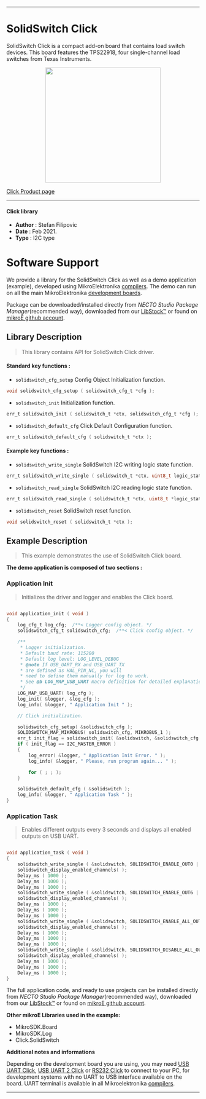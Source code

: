 
---
# SolidSwitch Click

SolidSwitch Click is a compact add-on board that contains load switch devices. This board features the TPS22918, four single-channel load switches from Texas Instruments.

<p align="center">
  <img src="https://download.mikroe.com/images/click_for_ide/solidswitch_click.png" height=300px>
</p>

[Click Product page](https://www.mikroe.com/solidswitch-click)

---


#### Click library

- **Author**        : Stefan Filipovic
- **Date**          : Feb 2021.
- **Type**          : I2C type


# Software Support

We provide a library for the SolidSwitch Click
as well as a demo application (example), developed using MikroElektronika
[compilers](https://www.mikroe.com/necto-studio).
The demo can run on all the main MikroElektronika [development boards](https://www.mikroe.com/development-boards).

Package can be downloaded/installed directly from *NECTO Studio Package Manager*(recommended way), downloaded from our [LibStock&trade;](https://libstock.mikroe.com) or found on [mikroE github account](https://github.com/MikroElektronika/mikrosdk_click_v2/tree/master/clicks).

## Library Description

> This library contains API for SolidSwitch Click driver.

#### Standard key functions :

- `solidswitch_cfg_setup` Config Object Initialization function.
```c
void solidswitch_cfg_setup ( solidswitch_cfg_t *cfg );
```

- `solidswitch_init` Initialization function.
```c
err_t solidswitch_init ( solidswitch_t *ctx, solidswitch_cfg_t *cfg );
```

- `solidswitch_default_cfg` Click Default Configuration function.
```c
err_t solidswitch_default_cfg ( solidswitch_t *ctx );
```

#### Example key functions :

- `solidswitch_write_single` SolidSwitch I2C writing logic state function.
```c
err_t solidswitch_write_single ( solidswitch_t *ctx, uint8_t logic_state );
```

- `solidswitch_read_single` SolidSwitch I2C reading logic state function.
```c
err_t solidswitch_read_single ( solidswitch_t *ctx, uint8_t *logic_state );
```

- `solidswitch_reset` SolidSwitch reset function.
```c
void solidswitch_reset ( solidswitch_t *ctx );
```

## Example Description

> This example demonstrates the use of SolidSwitch Click board.

**The demo application is composed of two sections :**

### Application Init

> Initializes the driver and logger and enables the Click board.

```c

void application_init ( void )
{
    log_cfg_t log_cfg;  /**< Logger config object. */
    solidswitch_cfg_t solidswitch_cfg;  /**< Click config object. */

    /** 
     * Logger initialization.
     * Default baud rate: 115200
     * Default log level: LOG_LEVEL_DEBUG
     * @note If USB_UART_RX and USB_UART_TX 
     * are defined as HAL_PIN_NC, you will 
     * need to define them manually for log to work. 
     * See @b LOG_MAP_USB_UART macro definition for detailed explanation.
     */
    LOG_MAP_USB_UART( log_cfg );
    log_init( &logger, &log_cfg );
    log_info( &logger, " Application Init " );

    // Click initialization.

    solidswitch_cfg_setup( &solidswitch_cfg );
    SOLIDSWITCH_MAP_MIKROBUS( solidswitch_cfg, MIKROBUS_1 );
    err_t init_flag = solidswitch_init( &solidswitch, &solidswitch_cfg );
    if ( init_flag == I2C_MASTER_ERROR ) 
    {
        log_error( &logger, " Application Init Error. " );
        log_info( &logger, " Please, run program again... " );

        for ( ; ; );
    }

    solidswitch_default_cfg ( &solidswitch );
    log_info( &logger, " Application Task " );
}

```

### Application Task

> Enables different outputs every 3 seconds and displays all enabled outputs on USB UART.

```c

void application_task ( void )
{
    solidswitch_write_single ( &solidswitch, SOLIDSWITCH_ENABLE_OUT0 | SOLIDSWITCH_ENABLE_OUT1 );
    solidswitch_display_enabled_channels( );
    Delay_ms ( 1000 );
    Delay_ms ( 1000 );
    Delay_ms ( 1000 );
    solidswitch_write_single ( &solidswitch, SOLIDSWITCH_ENABLE_OUT6 | SOLIDSWITCH_ENABLE_OUT7 );
    solidswitch_display_enabled_channels( );
    Delay_ms ( 1000 );
    Delay_ms ( 1000 );
    Delay_ms ( 1000 );
    solidswitch_write_single ( &solidswitch, SOLIDSWITCH_ENABLE_ALL_OUTPUTS );
    solidswitch_display_enabled_channels( );
    Delay_ms ( 1000 );
    Delay_ms ( 1000 );
    Delay_ms ( 1000 );
    solidswitch_write_single ( &solidswitch, SOLIDSWITCH_DISABLE_ALL_OUTPUTS );
    solidswitch_display_enabled_channels( );
    Delay_ms ( 1000 );
    Delay_ms ( 1000 );
    Delay_ms ( 1000 );
}

```

The full application code, and ready to use projects can be installed directly from *NECTO Studio Package Manager*(recommended way), downloaded from our [LibStock&trade;](https://libstock.mikroe.com) or found on [mikroE github account](https://github.com/MikroElektronika/mikrosdk_click_v2/tree/master/clicks).

**Other mikroE Libraries used in the example:**

- MikroSDK.Board
- MikroSDK.Log
- Click.SolidSwitch

**Additional notes and informations**

Depending on the development board you are using, you may need
[USB UART Click](https://www.mikroe.com/usb-uart-click),
[USB UART 2 Click](https://www.mikroe.com/usb-uart-2-click) or
[RS232 Click](https://www.mikroe.com/rs232-click) to connect to your PC, for
development systems with no UART to USB interface available on the board. UART
terminal is available in all Mikroelektronika
[compilers](https://shop.mikroe.com/compilers).

---
